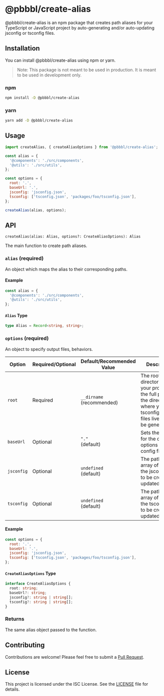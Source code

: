 # @pbbbl/create-alias
<!-- Creates path aliases for your TS or JS project by auto-generating and/or auto-updating jsconfig or tsconfig files. -->
@pbbbl/create-alias is an npm package that creates path aliases for your TypeScript or JavaScript project by auto-generating and/or auto-updating jsconfig or tsconfig files.

## Installation
You can install @pbbbl/create-alias using npm or yarn.
> Note: This package is not meant to be used in production. It is meant to be used in development only.

### npm

```bash
npm install -D @pbbbl/create-alias
```
### yarn
```bash
yarn add -D @pbbbl/create-alias
```

## Usage
```js
import createAlias, { createAliasOptions } from '@pbbbl/create-alias';

const alias = {
  '@components': './src/components',
  '@utils': './src/utils',
};

const options = {
  root: '.',
  baseUrl: '.',
  jsconfig: 'jsconfig.json',
  tsconfig: ['tsconfig.json', 'packages/foo/tsconfig.json'],
};

createAlias(alias, options);
```

## API
`createAlias(alias: Alias, options?: CreateAliasOptions): Alias`

The main function to create path aliases.

### `alias` (required) 
An object which maps the alias to their corresponding paths.

#### Example
```ts
const alias = {
  '@components': './src/components',
  '@utils': './src/utils',
};
```

#### `Alias` Type
```ts
type Alias = Record<string, string>;
```

### `options` (required)

An object to specify output files, behaviors.

| Option     | Required/Optional | Default/Recommended Value      | Description                                                                                                                          |
| ---------- | ----------------- | ------------------------------ | ------------------------------------------------------------------------------------------------------------------------------------ |
| `root`     | Required          | `__dirname` <br/>(recommended) | The root directory for your project, or the full path to the directory where your tsconfig/jsconfig files live/should be genereated. |
| `baseUrl`  | Optional          | `"."` <br/>(default)           | Sets the `baseUrl` for the compiler options in your config file.                                                                     |
| `jsconfig` | Optional          | `undefined` <br/>(default)     | The path or an array of paths to the jsconfig files to be created or updated.                                                        |
| `tsconfig` | Optional          | `undefined` <br/>(default)     | The path or an array of paths to the tsconfig files to be created or updated.                                                        |

#### Example
```js
const options = {
  root: '.',
  baseUrl: '.',
  jsconfig: 'jsconfig.json',
  tsconfig: ['tsconfig.json', 'packages/foo/tsconfig.json'],
};
```

#### `CreateAliasOptions` Type
```ts
interface CreateAliasOptions {
  root: string;
  baseUrl?: string;
  jsconfig?: string | string[];
  tsconfig?: string | string[];
}
```

### Returns
The same alias object passed to the function.

## Contributing
Contributions are welcome! Please feel free to submit a [Pull Request](https://github.com/pbbbl/create-alias/pulls).

## License
This project is licensed under the ISC License. See the [LICENSE](https://raw.githubusercontent.com/pbbbl/create-alias/main/LICENSE) file for details.


